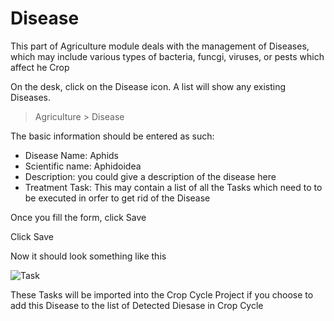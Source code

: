 # Disease 

This part of Agriculture module deals with the management of Diseases, which may include various types of bacteria, funcgi, viruses, or pests which affect he Crop

On the desk, click on the Disease icon. A list will show any existing Diseases.

> Agriculture > Disease

The basic information should be entered as such:

* Disease Name: Aphids
* Scientific name: Aphidoidea
* Description: you could give a description of the disease here
* Treatment Task: This may contain a list of all the Tasks which need to to be executed in orfer to get rid of the Disease

Once you fill the form, click Save

Click Save

Now it should look something like this

<img class="screenshot" alt="Task" src="/docs/assets/img/agriculture/diseases_and_fertilizer/disease.png">

These Tasks will be imported into the Crop Cycle Project if you choose to add this Disease to the list of Detected Diesase in Crop Cycle
